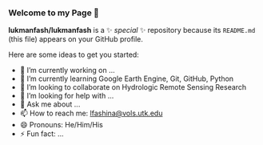 ### Welcome to my Page 👋


**lukmanfash/lukmanfash** is a ✨ _special_ ✨ repository because its `README.md` (this file) appears on your GitHub profile.

Here are some ideas to get you started:

- 🔭 I’m currently working on ...
- 🌱 I’m currently learning Google Earth Engine, Git, GitHub, Python
- 👯 I’m looking to collaborate on Hydrologic Remote Sensing Research
- 🤔 I’m looking for help with ...
- 💬 Ask me about ...
- 📫 How to reach me: lfashina@vols.utk.edu
- 😄 Pronouns: He/Him/His
- ⚡ Fun fact: ...

